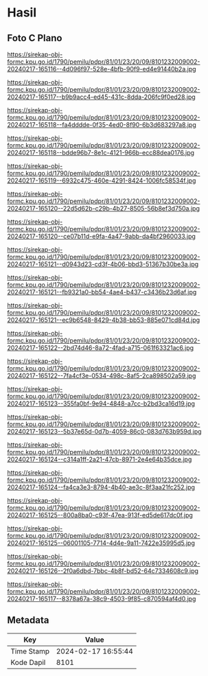 # Hasil

## Foto C Plano

https://sirekap-obj-formc.kpu.go.id/1790/pemilu/pdpr/81/01/23/20/09/8101232009002-20240217-165116--4d096f97-528e-4bfb-90f9-ed4e91440b2a.jpg

https://sirekap-obj-formc.kpu.go.id/1790/pemilu/pdpr/81/01/23/20/09/8101232009002-20240217-165117--b9b9acc4-ed45-431c-8dda-206fc9f0ed28.jpg

https://sirekap-obj-formc.kpu.go.id/1790/pemilu/pdpr/81/01/23/20/09/8101232009002-20240217-165118--fa4dddde-0f35-4ed0-8f90-6b3d683297a8.jpg

https://sirekap-obj-formc.kpu.go.id/1790/pemilu/pdpr/81/01/23/20/09/8101232009002-20240217-165118--bdde96b7-8e1c-4121-966b-ecc88dea0176.jpg

https://sirekap-obj-formc.kpu.go.id/1790/pemilu/pdpr/81/01/23/20/09/8101232009002-20240217-165119--6932c475-460e-4291-8424-1006fc58534f.jpg

https://sirekap-obj-formc.kpu.go.id/1790/pemilu/pdpr/81/01/23/20/09/8101232009002-20240217-165120--22d5d62b-c29b-4b27-8505-56b8ef3d750a.jpg

https://sirekap-obj-formc.kpu.go.id/1790/pemilu/pdpr/81/01/23/20/09/8101232009002-20240217-165120--ce07b11d-e9fa-4a47-9abb-da4bf2960033.jpg

https://sirekap-obj-formc.kpu.go.id/1790/pemilu/pdpr/81/01/23/20/09/8101232009002-20240217-165121--d0943d23-cd3f-4b06-bbd3-51367b30be3a.jpg

https://sirekap-obj-formc.kpu.go.id/1790/pemilu/pdpr/81/01/23/20/09/8101232009002-20240217-165121--fb9321a0-bb54-4ae4-b437-c3436b23d6af.jpg

https://sirekap-obj-formc.kpu.go.id/1790/pemilu/pdpr/81/01/23/20/09/8101232009002-20240217-165121--ec9b6548-8429-4b38-bb53-885e071cd84d.jpg

https://sirekap-obj-formc.kpu.go.id/1790/pemilu/pdpr/81/01/23/20/09/8101232009002-20240217-165122--2bd74d46-8a72-4fad-a715-061f63321ac6.jpg

https://sirekap-obj-formc.kpu.go.id/1790/pemilu/pdpr/81/01/23/20/09/8101232009002-20240217-165122--7fa4cf3e-0534-498c-8af5-2ca898502a59.jpg

https://sirekap-obj-formc.kpu.go.id/1790/pemilu/pdpr/81/01/23/20/09/8101232009002-20240217-165123--355fa0bf-9e94-4848-a7cc-b2bd3ca16d19.jpg

https://sirekap-obj-formc.kpu.go.id/1790/pemilu/pdpr/81/01/23/20/09/8101232009002-20240217-165123--5b37e65d-0d7b-4059-86c0-083d763b959d.jpg

https://sirekap-obj-formc.kpu.go.id/1790/pemilu/pdpr/81/01/23/20/09/8101232009002-20240217-165124--c314a1ff-2a21-47cb-8971-2e4e64b35dce.jpg

https://sirekap-obj-formc.kpu.go.id/1790/pemilu/pdpr/81/01/23/20/09/8101232009002-20240217-165124--fa4ca3e3-8794-4b40-ae3c-8f3aa21fc252.jpg

https://sirekap-obj-formc.kpu.go.id/1790/pemilu/pdpr/81/01/23/20/09/8101232009002-20240217-165125--800a8ba0-c93f-47ea-913f-ed5de617dc0f.jpg

https://sirekap-obj-formc.kpu.go.id/1790/pemilu/pdpr/81/01/23/20/09/8101232009002-20240217-165125--06001105-7714-4d4e-9a11-7422e35995d5.jpg

https://sirekap-obj-formc.kpu.go.id/1790/pemilu/pdpr/81/01/23/20/09/8101232009002-20240217-165126--2f0a6dbd-7bbc-4b8f-bd52-64c7334608c9.jpg

https://sirekap-obj-formc.kpu.go.id/1790/pemilu/pdpr/81/01/23/20/09/8101232009002-20240217-165117--8378a67a-38c9-4503-9f85-c870594af4d0.jpg


## Metadata

| Key        | Value               |
| ---------- | ------------------- |
| Time Stamp | 2024-02-17 16:55:44 |
| Kode Dapil | 8101                |




